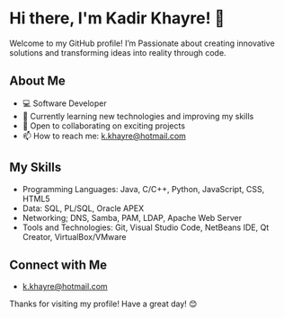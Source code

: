 # Hi there, I'm Kadir Khayre! 👋
Welcome to my GitHub profile! I’m Passionate about creating innovative solutions and transforming ideas into reality through code.

## About Me
- 💻 Software Developer
- 🌱 Currently learning new technologies and improving my skills
- 🤝 Open to collaborating on exciting projects
- 📫 How to reach me: k.khayre@hotmail.com

## My Skills
- Programming Languages: Java, C/C++, Python, JavaScript, CSS, HTML5
- Data: SQL, PL/SQL, Oracle APEX
- Networking; DNS, Samba, PAM, LDAP, Apache Web Server
- Tools and Technologies: Git, Visual Studio Code, NetBeans IDE, Qt Creator, VirtualBox/VMware

## Connect with Me
- k.khayre@hotmail.com

Thanks for visiting my profile! Have a great day! 😊

